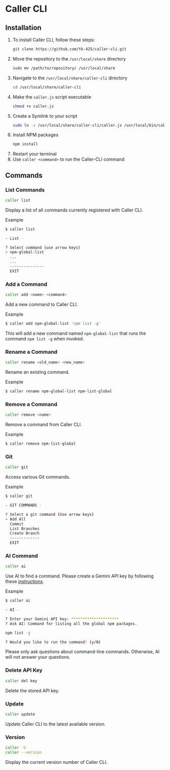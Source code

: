 # Caller CLI


## Installation

1. To install Caller CLI, follow these steps:
   ```bash
   git clone https://github.com/tk-425/caller-cli.git
   ```
2. Move the repository to the `/usr/local/share` directory
   ```bash
   sudo mv /path/to/repository/ /usr/local/share
   ```
3. Navigate to the `/usr/local/share/caller-cli` directory
   ```bash
   cd /usr/local/share/caller-cli
   ```
4. Make the `caller.js` script executable
   ```bash
   chmod +x caller.js
   ```
5. Create a Symlink to your script
   ```bash
   sudo ln -s /usr/local/share/caller-cli/caller.js /usr/local/bin/caller
   ```
6. Install NPM packages
   ```bash
   npm install
   ```
7. Restart your terminal
8. Use `caller <command>` to run the Caller-CLI command


## Commands
### List Commands
```bash
caller list
```

Display a list of all commands currently registered with Caller CLI.

Example
```bash
$ caller list

- List -

? Select command (use arrow keys)
> npm-global-list
  ...
  ...
  ---------------
  EXIT
```


### Add a Command
```bash
caller add <name> <command>
```

Add a new command to Caller CLI.

Example
```bash
$ caller add npm-global-list 'npm list -g'
```

This will add a new command named `npm-global-list` that runs the command `npm list -g` when invoked.


### Rename a Command
```bash
caller rename <old_name> <new_name>
```

Rename an existing command.

Example
```bash
$ caller rename npm-global-list npm-list-global
```


### Remove a Command
```bash
caller remove <name>
```

Remove a command from Caller CLI.

Example
```bash
$ caller remove npm-list-global
```


### Git
```bash
caller git
```

Access various Git commands.

Example
```bash
$ caller git

- GIT COMMANDS -

? Select a git command (Use arrow keys)
> Add All
  Commit
  List Branches
  Create Branch
  -------------
  EXIT
```


### AI Command
```bash
caller ai
```

Use AI to find a command. Please create a Gemini API key by following these [instructions](https://ai.google.dev/gemini-api/docs/api-key).

Example
```bash
$ caller ai

- AI -

? Enter your Gemini API key: *********************
? Ask AI: Command for listing all the global npm packages.

npm list -g

? Would you like to run the command? (y/N)
```

Please only ask questions about command-line commands. Otherwise, AI will not answer your questions.


### Delete API Key
```bash
caller del key
```
Delete the stored API key.


### Update
```bash
caller update
```

Update Caller CLI to the latest available version.


### Version
```bash
caller -V
caller --version
```

Display the current version number of Caller CLI.
